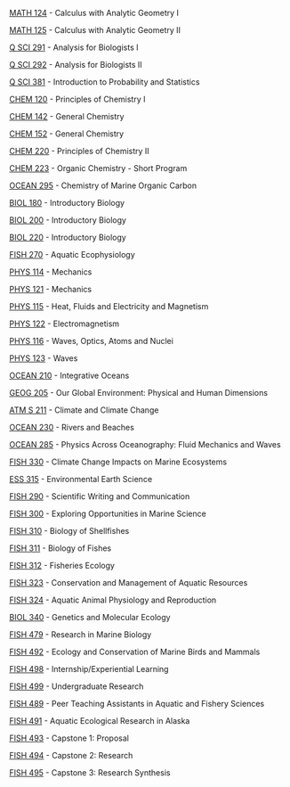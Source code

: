 [MATH 124](<https://myplan.uw.edu/course/#/courses/MATH 124>) - Calculus with Analytic Geometry I

[MATH 125](<https://myplan.uw.edu/course/#/courses/MATH 125>) - Calculus with Analytic Geometry II

[Q SCI 291](<https://myplan.uw.edu/course/#/courses/Q SCI 291>) - Analysis for Biologists I

[Q SCI 292](<https://myplan.uw.edu/course/#/courses/Q SCI 292>) - Analysis for Biologists II

[Q SCI 381](<https://myplan.uw.edu/course/#/courses/Q SCI 381>) - Introduction to Probability and Statistics

[CHEM 120](<https://myplan.uw.edu/course/#/courses/CHEM 120>) - Principles of Chemistry I

[CHEM 142](<https://myplan.uw.edu/course/#/courses/CHEM 142>) - General Chemistry

[CHEM 152](<https://myplan.uw.edu/course/#/courses/CHEM 152>) - General Chemistry

[CHEM 220](<https://myplan.uw.edu/course/#/courses/CHEM 220>) - Principles of Chemistry II

[CHEM 223](<https://myplan.uw.edu/course/#/courses/CHEM 223>) - Organic Chemistry - Short Program

[OCEAN 295](<https://myplan.uw.edu/course/#/courses/OCEAN 295>) - Chemistry of Marine Organic Carbon

[BIOL 180](<https://myplan.uw.edu/course/#/courses/BIOL 180>) - Introductory Biology

[BIOL 200](<https://myplan.uw.edu/course/#/courses/BIOL 200>) - Introductory Biology

[BIOL 220](<https://myplan.uw.edu/course/#/courses/BIOL 220>) - Introductory Biology

[FISH 270](<https://myplan.uw.edu/course/#/courses/FISH 270>) - Aquatic Ecophysiology

[PHYS 114](<https://myplan.uw.edu/course/#/courses/PHYS 114>) - Mechanics

[PHYS 121](<https://myplan.uw.edu/course/#/courses/PHYS 121>) - Mechanics

[PHYS 115](<https://myplan.uw.edu/course/#/courses/PHYS 115>) - Heat, Fluids and Electricity and Magnetism

[PHYS 122](<https://myplan.uw.edu/course/#/courses/PHYS 122>) - Electromagnetism

[PHYS 116](<https://myplan.uw.edu/course/#/courses/PHYS 116>) - Waves, Optics, Atoms and Nuclei

[PHYS 123](<https://myplan.uw.edu/course/#/courses/PHYS 123>) - Waves

[OCEAN 210](<https://myplan.uw.edu/course/#/courses/OCEAN 210>) - Integrative Oceans

[GEOG 205](<https://myplan.uw.edu/course/#/courses/GEOG 205>) - Our Global Environment: Physical and Human Dimensions

[ATM S 211](<https://myplan.uw.edu/course/#/courses/ATM S 211>) - Climate and Climate Change

[OCEAN 230](<https://myplan.uw.edu/course/#/courses/OCEAN 230>) - Rivers and Beaches

[OCEAN 285](<https://myplan.uw.edu/course/#/courses/OCEAN 285>) - Physics Across Oceanography: Fluid Mechanics and Waves

[FISH 330](<https://myplan.uw.edu/course/#/courses/FISH 330>) - Climate Change Impacts on Marine Ecosystems

[ESS 315](<https://myplan.uw.edu/course/#/courses/ESS 315>) - Environmental Earth Science

[FISH 290](<https://myplan.uw.edu/course/#/courses/FISH 290>) - Scientific Writing and Communication

[FISH 300](<https://myplan.uw.edu/course/#/courses/FISH 300>) - Exploring Opportunities in Marine Science

[FISH 310](<https://myplan.uw.edu/course/#/courses/FISH 310>) - Biology of Shellfishes

[FISH 311](<https://myplan.uw.edu/course/#/courses/FISH 311>) - Biology of Fishes

[FISH 312](<https://myplan.uw.edu/course/#/courses/FISH 312>) - Fisheries Ecology

[FISH 323](<https://myplan.uw.edu/course/#/courses/FISH 323>) - Conservation and Management of Aquatic Resources

[FISH 324](<https://myplan.uw.edu/course/#/courses/FISH 324>) - Aquatic Animal Physiology and Reproduction

[BIOL 340](<https://myplan.uw.edu/course/#/courses/BIOL 340>) - Genetics and Molecular Ecology

[FISH 479](<https://myplan.uw.edu/course/#/courses/FISH 479>) - Research in Marine Biology

[FISH 492](<https://myplan.uw.edu/course/#/courses/FISH 492>) - Ecology and Conservation of Marine Birds and Mammals

[FISH 498](<https://myplan.uw.edu/course/#/courses/FISH 498>) - Internship/Experiential Learning

[FISH 499](<https://myplan.uw.edu/course/#/courses/FISH 499>) - Undergraduate Research

[FISH 489](<https://myplan.uw.edu/course/#/courses/FISH 489>) - Peer Teaching Assistants in Aquatic and Fishery Sciences

[FISH 491](<https://myplan.uw.edu/course/#/courses/FISH 491>) - Aquatic Ecological Research in Alaska

[FISH 493](<https://myplan.uw.edu/course/#/courses/FISH 493>) - Capstone 1: Proposal

[FISH 494](<https://myplan.uw.edu/course/#/courses/FISH 494>) - Capstone 2: Research

[FISH 495](<https://myplan.uw.edu/course/#/courses/FISH 495>) - Capstone 3: Research Synthesis

